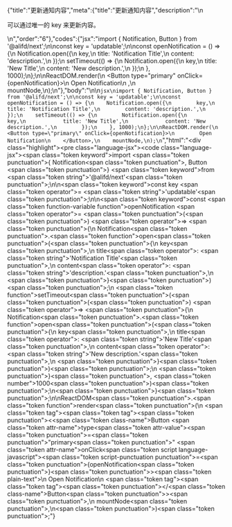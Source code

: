 {"title":"更新通知内容","meta":{"title":"更新通知内容","description":"\n<p>可以通过唯一的 key 来更新内容。</p>\n","order":"6"},"codes":{"jsx":"import { Notification, Button } from '@alifd/next';\n\nconst key = 'updatable';\n\nconst openNotification = () => {\n    Notification.open({\n        key,\n        title: 'Notification Title',\n        content: 'description.',\n    });\n    setTimeout(() => {\n        Notification.open({\n            key,\n            title: 'New Title',\n            content: 'New description.',\n        });\n    }, 1000);\n};\n\nReactDOM.render(\n    <Button type=\"primary\" onClick={openNotification}>\n        Open Notification\n    </Button>,\n    mountNode,\n);\n"},"body":"\n\n```jsx\nimport { Notification, Button } from '@alifd/next';\n\nconst key = 'updatable';\n\nconst openNotification = () => {\n    Notification.open({\n        key,\n        title: 'Notification Title',\n        content: 'description.',\n    });\n    setTimeout(() => {\n        Notification.open({\n            key,\n            title: 'New Title',\n            content: 'New description.',\n        });\n    }, 1000);\n};\n\nReactDOM.render(\n    <Button type=\"primary\" onClick={openNotification}>\n        Open Notification\n    </Button>,\n    mountNode,\n);\n```","html":"<script>(function(){'use strict';\n\nvar _next = require('@alifd/next');\n\nvar key = 'updatable';\n\nvar openNotification = function openNotification() {\n    _next.Notification.open({\n        key: key,\n        title: 'Notification Title',\n        content: 'description.'\n    });\n    setTimeout(function () {\n        _next.Notification.open({\n            key: key,\n            title: 'New Title',\n            content: 'New description.'\n        });\n    }, 1000);\n};\n\nReactDOM.render(React.createElement(\n    _next.Button,\n    { type: 'primary', onClick: openNotification },\n    'Open Notification'\n), mountNode);})()</script><div class=\"highlight\"><pre class=\"language-jsx\"><code class=\"language-jsx\"><span class=\"token keyword\">import</span> <span class=\"token punctuation\">{</span> Notification<span class=\"token punctuation\">,</span> Button <span class=\"token punctuation\">}</span> <span class=\"token keyword\">from</span> <span class=\"token string\">'@alifd/next'</span><span class=\"token punctuation\">;</span>\n\n<span class=\"token keyword\">const</span> key <span class=\"token operator\">=</span> <span class=\"token string\">'updatable'</span><span class=\"token punctuation\">;</span>\n\n<span class=\"token keyword\">const</span> <span class=\"token function-variable function\">openNotification</span> <span class=\"token operator\">=</span> <span class=\"token punctuation\">(</span><span class=\"token punctuation\">)</span> <span class=\"token operator\">=></span> <span class=\"token punctuation\">{</span>\n    Notification<span class=\"token punctuation\">.</span><span class=\"token function\">open</span><span class=\"token punctuation\">(</span><span class=\"token punctuation\">{</span>\n        key<span class=\"token punctuation\">,</span>\n        title<span class=\"token operator\">:</span> <span class=\"token string\">'Notification Title'</span><span class=\"token punctuation\">,</span>\n        content<span class=\"token operator\">:</span> <span class=\"token string\">'description.'</span><span class=\"token punctuation\">,</span>\n    <span class=\"token punctuation\">}</span><span class=\"token punctuation\">)</span><span class=\"token punctuation\">;</span>\n    <span class=\"token function\">setTimeout</span><span class=\"token punctuation\">(</span><span class=\"token punctuation\">(</span><span class=\"token punctuation\">)</span> <span class=\"token operator\">=></span> <span class=\"token punctuation\">{</span>\n        Notification<span class=\"token punctuation\">.</span><span class=\"token function\">open</span><span class=\"token punctuation\">(</span><span class=\"token punctuation\">{</span>\n            key<span class=\"token punctuation\">,</span>\n            title<span class=\"token operator\">:</span> <span class=\"token string\">'New Title'</span><span class=\"token punctuation\">,</span>\n            content<span class=\"token operator\">:</span> <span class=\"token string\">'New description.'</span><span class=\"token punctuation\">,</span>\n        <span class=\"token punctuation\">}</span><span class=\"token punctuation\">)</span><span class=\"token punctuation\">;</span>\n    <span class=\"token punctuation\">}</span><span class=\"token punctuation\">,</span> <span class=\"token number\">1000</span><span class=\"token punctuation\">)</span><span class=\"token punctuation\">;</span>\n<span class=\"token punctuation\">}</span><span class=\"token punctuation\">;</span>\n\nReactDOM<span class=\"token punctuation\">.</span><span class=\"token function\">render</span><span class=\"token punctuation\">(</span>\n    <span class=\"token tag\"><span class=\"token tag\"><span class=\"token punctuation\">&lt;</span><span class=\"token class-name\">Button</span></span> <span class=\"token attr-name\">type</span><span class=\"token attr-value\"><span class=\"token punctuation\">=</span><span class=\"token punctuation\">\"</span>primary<span class=\"token punctuation\">\"</span></span> <span class=\"token attr-name\">onClick</span><span class=\"token script language-javascript\"><span class=\"token script-punctuation punctuation\">=</span><span class=\"token punctuation\">{</span>openNotification<span class=\"token punctuation\">}</span></span><span class=\"token punctuation\">></span></span><span class=\"token plain-text\">\n        Open Notification\n    </span><span class=\"token tag\"><span class=\"token tag\"><span class=\"token punctuation\">&lt;/</span><span class=\"token class-name\">Button</span></span><span class=\"token punctuation\">></span></span><span class=\"token punctuation\">,</span>\n    mountNode<span class=\"token punctuation\">,</span>\n<span class=\"token punctuation\">)</span><span class=\"token punctuation\">;</span></code></pre></div>"}